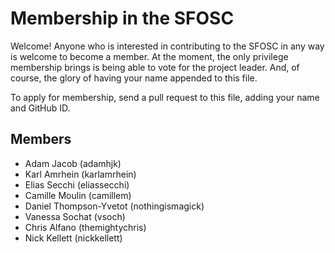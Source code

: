 # Membership in the SFOSC

Welcome! Anyone who is interested in contributing to the SFOSC in any way is welcome
to become a member. At the moment, the only privilege membership brings is being able
to vote for the project leader. And, of course, the glory of having your name appended
to this file.

To apply for membership, send a pull request to this file, adding your name and
GitHub ID. 

## Members

* Adam Jacob (adamhjk)
* Karl Amrhein (karlamrhein)
* Elias Secchi (eliassecchi)
* Camille Moulin (camillem)
* Daniel Thompson-Yvetot (nothingismagick)
* Vanessa Sochat (vsoch)
* Chris Alfano (themightychris)
* Nick Kellett (nickkellett)
